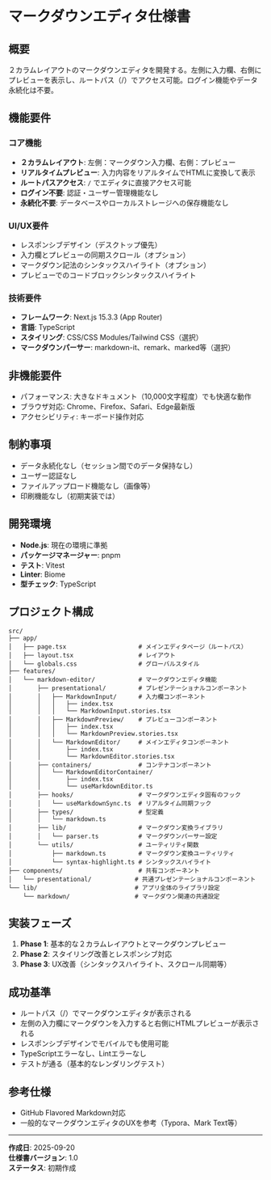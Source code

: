 # マークダウンエディタ仕様書

## 概要
２カラムレイアウトのマークダウンエディタを開発する。左側に入力欄、右側にプレビューを表示し、ルートパス（/）でアクセス可能。ログイン機能やデータ永続化は不要。

## 機能要件

### コア機能
- **２カラムレイアウト**: 左側：マークダウン入力欄、右側：プレビュー
- **リアルタイムプレビュー**: 入力内容をリアルタイムでHTMLに変換して表示
- **ルートパスアクセス**: `/` でエディタに直接アクセス可能
- **ログイン不要**: 認証・ユーザー管理機能なし
- **永続化不要**: データベースやローカルストレージへの保存機能なし

### UI/UX要件
- レスポンシブデザイン（デスクトップ優先）
- 入力欄とプレビューの同期スクロール（オプション）
- マークダウン記法のシンタックスハイライト（オプション）
- プレビューでのコードブロックシンタックスハイライト

### 技術要件
- **フレームワーク**: Next.js 15.3.3 (App Router)
- **言語**: TypeScript
- **スタイリング**: CSS/CSS Modules/Tailwind CSS（選択）
- **マークダウンパーサー**: markdown-it、remark、marked等（選択）

## 非機能要件
- パフォーマンス: 大きなドキュメント（10,000文字程度）でも快適な動作
- ブラウザ対応: Chrome、Firefox、Safari、Edge最新版
- アクセシビリティ: キーボード操作対応

## 制約事項
- データ永続化なし（セッション間でのデータ保持なし）
- ユーザー認証なし
- ファイルアップロード機能なし（画像等）
- 印刷機能なし（初期実装では）

## 開発環境
- **Node.js**: 現在の環境に準拠
- **パッケージマネージャー**: pnpm
- **テスト**: Vitest
- **Linter**: Biome
- **型チェック**: TypeScript

## プロジェクト構成
```
src/
├── app/
│   ├── page.tsx                    # メインエディタページ（ルートパス）
│   ├── layout.tsx                  # レイアウト
│   └── globals.css                 # グローバルスタイル
├── features/
│   └── markdown-editor/            # マークダウンエディタ機能
│       ├── presentational/         # プレゼンテーショナルコンポーネント
│       │   ├── MarkdownInput/      # 入力欄コンポーネント
│       │   │   ├── index.tsx
│       │   │   └── MarkdownInput.stories.tsx
│       │   ├── MarkdownPreview/    # プレビューコンポーネント
│       │   │   ├── index.tsx
│       │   │   └── MarkdownPreview.stories.tsx
│       │   └── MarkdownEditor/     # メインエディタコンポーネント
│       │       ├── index.tsx
│       │       └── MarkdownEditor.stories.tsx
│       ├── containers/             # コンテナコンポーネント
│       │   └── MarkdownEditorContainer/
│       │       ├── index.tsx
│       │       └── useMarkdownEditor.ts
│       ├── hooks/                  # マークダウンエディタ固有のフック
│       │   └── useMarkdownSync.ts  # リアルタイム同期フック
│       ├── types/                  # 型定義
│       │   └── markdown.ts
│       ├── lib/                    # マークダウン変換ライブラリ
│       │   └── parser.ts           # マークダウンパーサー設定
│       └── utils/                  # ユーティリティ関数
│           ├── markdown.ts         # マークダウン変換ユーティリティ
│           └── syntax-highlight.ts # シンタックスハイライト
├── components/                     # 共有コンポーネント
│   └── presentational/            # 共通プレゼンテーショナルコンポーネント
└── lib/                           # アプリ全体のライブラリ設定
    └── markdown/                  # マークダウン関連の共通設定
```

## 実装フェーズ
1. **Phase 1**: 基本的な２カラムレイアウトとマークダウンプレビュー
2. **Phase 2**: スタイリング改善とレスポンシブ対応
3. **Phase 3**: UX改善（シンタックスハイライト、スクロール同期等）

## 成功基準
- ルートパス（/）でマークダウンエディタが表示される
- 左側の入力欄にマークダウンを入力すると右側にHTMLプレビューが表示される
- レスポンシブデザインでモバイルでも使用可能
- TypeScriptエラーなし、Lintエラーなし
- テストが通る（基本的なレンダリングテスト）

## 参考仕様
- GitHub Flavored Markdown対応
- 一般的なマークダウンエディタのUXを参考（Typora、Mark Text等）

---

**作成日**: 2025-09-20  
**仕様書バージョン**: 1.0  
**ステータス**: 初期作成